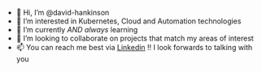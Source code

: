 - 👋 Hi, I’m @david-hankinson
- 👀 I’m interested in Kubernetes, Cloud and Automation technologies
- 🌱 I’m currently *AND always* learning
- 💞️ I’m looking to collaborate on projects that match my areas of interest
- 📫 You can reach me best via [Linkedin](https://www.linkedin.com/in/david-mh-6a6a38199/) !! I look forwards to talking with you

<!---
david-hankinson/david-hankinson is a ✨ special ✨ repository because its `README.md` (this file) appears on your GitHub profile.
You can click the Preview link to take a look at your changes.
--->

